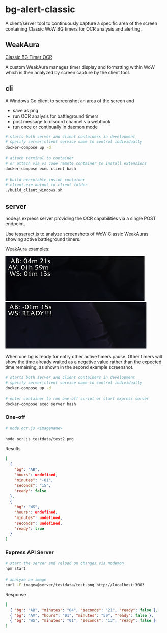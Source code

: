 # bg-alert-classic

A client/server tool to continuously capture a specific area of the screen containing Classic WoW BG timers for OCR analysis and alerting.

## WeakAura

[Classic BG Timer OCR](https://wago.io/LbpCpx26A)

A custom WeakAura manages timer display and formatting within WoW which is then analyzed by screen capture by the client tool.

## cli

A Windows Go client to screenshot an area of the screen and
- save as png
- run OCR analysis for battleground timers
- post message to discord channel via webhook
- run once or continually in daemon mode

```bash
# starts both server and client containers in development
# specify server|client service name to control individually
docker-compose up -d

# attach terminal to container
# or attach via vs code remote container to install extensions
docker-compose exec client bash

# build executable inside container
# client.exe output to client folder
./build_client_windows.sh
```

## server

node.js express server providing the OCR capabilities via a single POST endpoint.

Use [tesseract.js](https://github.com/naptha/tesseract.js) to analyze screenshots of WoW Classic WeakAuras showing active battleground timers.

WeakAura examples:

![All active](server/testdata/test.png)
![Queue popped](server/testdata/test2.png)

When one bg is ready for entry other active timers pause. Other timers will show the time already waited as a negative value rather than the expected time remaining, as shown in the second example screenshot.

```bash
# starts both server and client containers in development
# specify server|client service name to control individually
docker-compose up -d

# enter container to run one-off script or start express server
docker-compose exec server bash
```

### One-off

```bash
# node ocr.js <imagename>

node ocr.js testdata/test2.png
```

Results

```json
[
  {
    "bg": "AB",
    "hours": undefined,
    "minutes": "-01",
    "seconds": "15",
    "ready": false
  },
  {
    "bg": "WS",
    "hours": undefined,
    "minutes": undefined,
    "seconds": undefined,
    "ready": true
  }
]
```

### Express API Server

```bash
# start the server and reload on changes via nodemon
npm start

# analyze an image
curl -F image=@server/testdata/test.png http://localhost:3003
```

Response

```json
[
  { "bg": "AB", "minutes": "04", "seconds": "21", "ready": false },
  { "bg": "AV", "hours": "01", "minutes": "59", "ready": false },
  { "bg": "WS", "minutes": "01", "seconds": "13", "ready": false }
]
```

